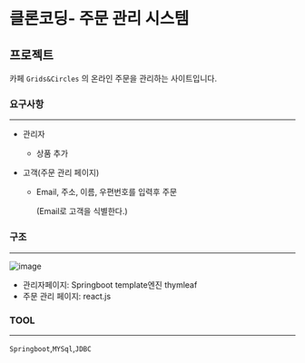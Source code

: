 # 클론코딩- 주문 관리 시스템

## 프로젝트

카페 `Grids&Circles` 의  온라인 주문을 관리하는 사이트입니다.

### 요구사항

---

- 관리자

  + 상품 추가 

- 고객(주문 관리 페이지)


  + Email, 주소, 이름, 우편번호를 입력후 주문

    (Email로 고객을 식별한다.)

  

### 구조

---


![image](https://user-images.githubusercontent.com/76997939/135279505-82442fbd-6a2d-4ca7-88cb-07f65a5f7f4b.png)

- 관리자페이지: Springboot template엔진 thymleaf
- 주문 관리 페이지: react.js


### TOOL

---

`Springboot`,`MYSql`,`JDBC` 
